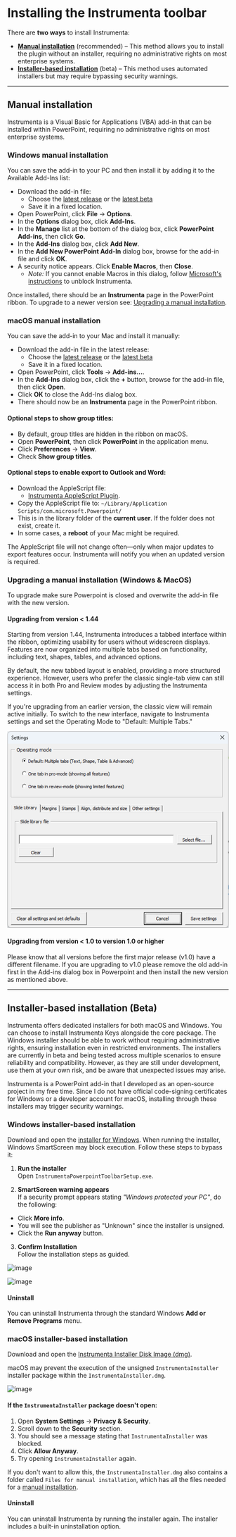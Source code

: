 # Installing the Instrumenta toolbar

There are **two ways** to install Instrumenta:
- **[Manual installation](#manual-installation)** (recommended) – This method allows you to install the plugin without an installer, requiring no administrative rights on most enterprise systems.
- **[Installer-based installation](#installer-based-installation-beta)** (beta) – This method uses automated installers but may require bypassing security warnings.

---

## Manual installation

Instrumenta is a Visual Basic for Applications (VBA) add-in that can be installed within PowerPoint, requiring no administrative rights on most enterprise systems.

### Windows manual installation

You can save the add-in to your PC and then install it by adding it to the Available Add-Ins list:

- Download the add-in file:  
  - Choose the [latest release](https://github.com/iappyx/Instrumenta/releases/download/1.49/InstrumentaPowerpointToolbar.ppam) or the [latest beta](https://github.com/iappyx/Instrumenta/raw/main/bin/InstrumentaPowerpointToolbar.ppam)  
  - Save it in a fixed location.
- Open PowerPoint, click **File** → **Options**.
- In the **Options** dialog box, click **Add-Ins**.
- In the **Manage** list at the bottom of the dialog box, click **PowerPoint Add-ins**, then click **Go**.
- In the **Add-Ins** dialog box, click **Add New**.
- In the **Add New PowerPoint Add-In** dialog box, browse for the add-in file and click **OK**.
- A security notice appears. Click **Enable Macros**, then **Close**.  
  - *Note:* If you cannot enable Macros in this dialog, follow [Microsoft's instructions](https://support.microsoft.com/en-gb/topic/a-potentially-dangerous-macro-has-been-blocked-0952faa0-37e7-4316-b61d-5b5ed6024216) to unblock Instrumenta.

Once installed, there should be an **Instrumenta** page in the PowerPoint ribbon. 
To upgrade to a newer version see: [Upgrading a manual installation](#upgrading-a-manual-installation-windows--macos). 

### macOS manual installation

You can save the add-in to your Mac and install it manually:

- Download the add-in file in the latest release:  
  - Choose the [latest release](https://github.com/iappyx/Instrumenta/releases/download/1.49/InstrumentaPowerpointToolbar.ppam) or the [latest beta](https://github.com/iappyx/Instrumenta/raw/main/bin/InstrumentaPowerpointToolbar.ppam)  
  - Save it in a fixed location.
- Open PowerPoint, click **Tools** → **Add-ins...**.
- In the **Add-Ins** dialog box, click the **+** button, browse for the add-in file, then click **Open**.
- Click **OK** to close the Add-Ins dialog box.
- There should now be an **Instrumenta** page in the PowerPoint ribbon.

#### Optional steps to show group titles:
- By default, group titles are hidden in the ribbon on macOS.
- Open **PowerPoint**, then click **PowerPoint** in the application menu.
- Click **Preferences** → **View**.
- Check **Show group titles**.

#### Optional steps to enable export to Outlook and Word:
- Download the AppleScript file:  
  - [Instrumenta AppleScript Plugin](https://github.com/iappyx/Instrumenta/releases/download/1.49/InstrumentaAppleScriptPlugin.applescript).
- Copy the AppleScript file to: `~/Library/Application Scripts/com.microsoft.Powerpoint/`
- This is in the library folder of the **current user**. If the folder does not exist, create it.
- In some cases, a **reboot** of your Mac might be required.

The AppleScript file will not change often—only when major updates to export features occur. Instrumenta will notify you when an updated version is required.

### Upgrading a manual installation (Windows & MacOS)
To upgrade make sure Powerpoint is closed and overwrite the add-in file with the new version. 

#### Upgrading from version < 1.44
Starting from version 1.44, Instrumenta introduces a tabbed interface within the ribbon, optimizing usability for users without widescreen displays. Features are now organized into multiple tabs based on functionality, including text, shapes, tables, and advanced options.

By default, the new tabbed layout is enabled, providing a more structured experience. However, users who prefer the classic single-tab view can still access it in both Pro and Review modes by adjusting the Instrumenta settings.

If you're upgrading from an earlier version, the classic view will remain active initially. To switch to the new interface, navigate to Instrumenta settings and set the Operating Mode to "Default: Multiple Tabs."

![Alt text](img/instrumenta-win-settings-1.44.png?raw=true "Instrumenta Powerpoint Toolbar settings (Windows)")

#### Upgrading from version < 1.0 to version 1.0 or higher
Please know that all versions before the first major release (v1.0) have a different filename. If you are upgrading to v1.0 please remove the old add-in first in the Add-ins dialog box in Powerpoint and then install the new version as mentioned above.

---

## Installer-based installation (Beta)

Instrumenta offers dedicated installers for both macOS and Windows. You can choose to install Instrumenta Keys alongside the core package. The Windows installer should be able to work without requiring administrative rights, ensuring installation even in restricted environments. The installers are currently in beta and being tested across multiple scenarios to ensure reliability and compatibility. However, as they are still under development, use them at your own risk, and be aware that unexpected issues may arise.

Instrumenta is a PowerPoint add-in that I developed as an open-source project in my free time. Since I do not have official code-signing certificates for Windows or a developer account for macOS, installing through these installers may trigger security warnings.

### Windows installer-based installation

Download and open the [installer for Windows](https://github.com/iappyx/Instrumenta/raw/main/bin/Installers/InstrumentaPowerpointToolbarSetup.exe). 
When running the installer, Windows SmartScreen may block execution. Follow these steps to bypass it:

1. **Run the installer**  
 Open `InstrumentaPowerpointToolbarSetup.exe`.

2. **SmartScreen warning appears**  
 If a security prompt appears stating *"Windows protected your PC"*, do the following:

 - Click **More info**.
 - You will see the publisher as "Unknown" since the installer is unsigned.
 - Click the **Run anyway** button.

3. **Confirm Installation**  
 Follow the installation steps as guided.

![image](https://github.com/user-attachments/assets/43bba1eb-6e30-4fd2-a16e-eb162fe62b1a)

![image](https://github.com/user-attachments/assets/7456d161-d17b-4286-b656-57f0d9cf1d37)

#### Uninstall
You can uninstall Instrumenta through the standard Windows **Add or Remove Programs** menu.

### macOS installer-based installation

Download and open the [Instrumenta Installer Disk Image (dmg)](https://github.com/iappyx/Instrumenta/raw/main/bin/Installers/InstrumentaInstaller.dmg).
 
macOS may prevent the execution of the unsigned `InstrumentaInstaller` installer package within the `InstrumentaInstaller.dmg`. 

![image](https://github.com/user-attachments/assets/b1554c82-db0a-4b24-9252-b5300fbb2557)

#### If the `InstrumentaInstaller` package doesn't open:
1. Open **System Settings** → **Privacy & Security**.
2. Scroll down to the **Security** section.
3. You should see a message stating that `InstrumentaInstaller` was blocked.
4. Click **Allow Anyway**.
5. Try opening `InstrumentaInstaller` again.

If you don't want to allow this, the `InstrumentaInstaller.dmg` also contains a folder called `Files for manual installation`, which has all the files needed for a [manual installation](#manual-installation).

#### Uninstall
You can uninstall Instrumenta by running the installer again. The installer includes a built-in uninstallation option.

